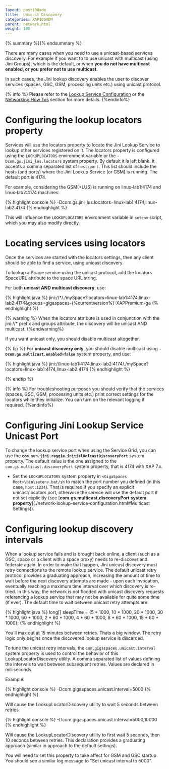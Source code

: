```yaml
---
layout: post100adm
title:  Unicast Discovery
categories: XAP100ADM
parent: network.html
weight: 100
---
```


{% summary %}{% endsummary %}



There are many cases when you need to use a unicast-based services discovery. For example if you want to to use unicast with multicast (using Jini Groups), which is the default, or when **you do not have multicast enabled, or you prefer not to use multicast**.

In such cases, the Jini lookup discovery enables the user to discover services (spaces, GSC, GSM, processing units etc.) using unicast protocol.

{% info %}
Please refer to the [Lookup Service Configuration](./network-lookup-service-configuration.html) or the [Networking How Tos](./network.html) section for more details.
{%endinfo%}

# Configuring the lookup locators property

Services will use the locators property to locate the Jini Lookup Service to lookup other services registered on it. The locators property is configured using the `LOOKUPLOCATORS` environment variable or the `-Dcom.gs.jini_lus.locators` system property. By default it is left blank. It accepts a comma separated list of `host:port`. This list should include the hosts (and ports) where the Jini Lookup Service (or GSM) is running. The default port is 4174.

For example, considering the GSM(+LUS) is running on linux-lab1:4174 and linux-lab2:4174 machines:

{% highlight console %}
-Dcom.gs.jini_lus.locators=linux-lab1:4174,linux-lab2:4174
{% endhighlight %}

This will influence the `LOOKUPLOCATORS` environment variable in `setenv` script, which you may also modify directly.

# Locating services using locators

Once the services are started with the locators settings, then any client should be able to find a service, using unicast discovery.

To lookup a Space service using the unicast protocol, add the locators SpaceURL attribute to the space URL string.

For both **unicast AND multicast discovery**, use:

{% highlight java %}
jini://*/./mySpace?locators=linux-lab1:4174,linux-lab2:4174&groups=gigaspaces-{%currentversion%}-XAPPremium-ga
{% endhighlight %}

{% warning %}
When the locators attribute is used in conjunction with the jini://* prefix and groups attribute, the discovery will be unicast AND multicast.
{%endwarning%}

If you want unicast only, you should disable multicast altogether.

{% tip %}
For **unicast discovery only**, you should disable multicast using **`-Dcom.gs.multicast.enabled=false`** system property, and use:

{% highlight java %}
jini://linux-lab1:4174,linux-lab2:4174/./mySpace?locators=linux-lab1:4174,linux-lab2:4174
{% endhighlight %}

{% endtip %}

{% info %}
For troubleshooting purposes you should verify that the services (spaces, GSC, GSM, processing units etc.) print correct settings for the locators while they initialize. You can turn on the relevant logging if required.
{%endinfo%}

# Configuring Jini Lookup Service Unicast Port

To change the lookup service port when using the Service Grid, you can use the **`com.sun.jini.reggie.initialUnicastDiscoveryPort`** system property. The default value is the one assigned to the `com.gs.multicast.discoveryPort` system property, that is 4174 with XAP 7.x.

- Set the `LOOKUPLOCATORS` system property in `<GigaSpaces Root>\bin\setenv.bat/sh` to match the port number you defined (in this case, `host:1234`). That is required if you specify an explicit unicast/locators port, otherwise the service will use the default port if not set explicitly (see [**com.gs.multicast.discoveryPort system property**](./network-lookup-service-configuration.html#Multicast Settings)).

# Configuring lookup discovery intervals

When a lookup service fails and is brought back online, a client (such as a GSC, space or a client with a space proxy) needs to re-discover and federate again. In order to make that happen, Jini unicast discovery must retry connections to the remote lookup service. The default unicast retry protocol provides a graduating approach, increasing the amount of time to wait before the next discovery attempts are made - upon each invocation, eventually reaching a maximum time interval over which discovery is re-tried. In this way, the network is not flooded with unicast discovery requests referencing a lookup service that may not be available for quite some time (if ever). The default time to wait between unicast retry attempts are:

{% highlight java %}
long[] sleepTime = {5 * 1000, 10 * 1000, 20 * 1000,
                                    30 * 1000, 60 * 1000,
                                    2 * 60 * 1000, 4 * 60 * 1000,
                                    8 * 60 * 1000, 15 * 60 * 1000};
{% endhighlight %}

You'll max out at 15 minutes between retries. Thats a big window.
The retry logic only begins once the discovered lookup service is discarded.

To tune the unicast retry intervals, the `com.gigaspaces.unicast.interval` system property is used to control the behavior of this LookupLocatorDiscovery utility. A comma separated list of values defining the intervals to wait between subsequent retries. Values are declared in milliseconds.

Example:

{% highlight console %}
-Dcom.gigaspaces.unicast.interval=5000
{% endhighlight %}

Will cause the LookupLocatorDiscovery utility to wait 5 seconds between retries

{% highlight console %}
-Dcom.gigaspaces.unicast.interval=5000,10000
{% endhighlight %}

Will cause the LookupLocatorDiscovery utility to first wait 5 seconds, then 10 seconds between retries. This declaration provides a graduating approach (similar in approach to the default settings).

You will need to set this property to take affect for GSM and GSC startup. You should see a similar log message to "Set unicast interval to 5000".
